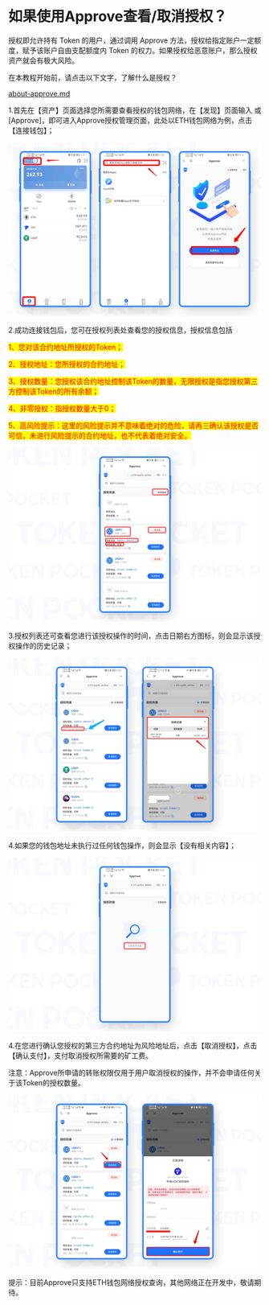 # 如果使用Approve查看/取消授权？

授权即允许持有 Token 的用户，通过调用 Approve 方法，授权给指定账户一定额度，赋予该账户自由支配额度内 Token 的权力。如果授权给恶意账户，那么授权资产就会有极大风险。

在本教程开始前，请点击以下文字，了解什么是授权？

[about-approve.md](../about-approve.md "mention")

1.首先在【资产】页面选择您所需要查看授权的钱包网络，在【发现】页面输入 或\[Approve]，即可进入Approve授权管理页面，此处以ETH钱包网络为例，点击【连接钱包】；

![](<../../../.gitbook/assets/1 (22).png>)

2.成功连接钱包后，您可在授权列表处查看您的授权信息，授权信息包括

&#x20; <mark style="color:red;">1、您对该合约地址所授权的Token；</mark>

&#x20; <mark style="color:red;">2、授权地址：您所授权的合约地址；</mark>

&#x20; <mark style="color:red;">3、授权数量：您授权该合约地址控制该Token的数量，无限授权是指您授权第三方控制该Token的所有余额；</mark>

&#x20; <mark style="color:red;">4、非零授权：指授权数量大于0；</mark>

&#x20; <mark style="color:red;">5、高风险提示：这里的风险提示并不意味着绝对的危险，请再三确认该授权是否可信，未进行风险提示的合约地址，也不代表着绝对安全。</mark>

&#x20;

![](<../../../.gitbook/assets/2 (17).png>)

3.授权列表还可查看您进行该授权操作的时间，点击日期右方图标，则会显示该授权操作的历史记录；

![](<../../../.gitbook/assets/3 (15).png>)

4.如果您的钱包地址未执行过任何钱包操作，则会显示【没有相关内容】；

![](<../../../.gitbook/assets/4 (11).png>)

4.在您进行确认您授权的第三方合约地址为风险地址后，点击【取消授权】，点击【确认支付】，支付取消授权所需要的矿工费。

注意：Approve所申请的转账权限仅用于用户取消授权的操作，并不会申请任何关于该Token的授权数量。

![](<../../../.gitbook/assets/5 (6).png>)

提示：目前Approve只支持ETH钱包网络授权查询，其他网络正在开发中，敬请期待。
